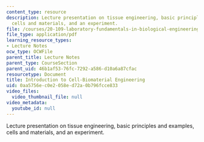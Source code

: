 ```yaml
---
content_type: resource
description: Lecture presentation on tissue engineering, basic principles and examples,
  cells and materials, and an experiment.
file: /courses/20-109-laboratory-fundamentals-in-biological-engineering-spring-2010/0aa5756ec0e2058ed72a0b796fcce833_MIT20_109S10_lec_m3d1.pdf
file_type: application/pdf
learning_resource_types:
- Lecture Notes
ocw_type: OCWFile
parent_title: Lecture Notes
parent_type: CourseSection
parent_uid: 46b1af53-76fc-7292-a586-d10a6a87cfac
resourcetype: Document
title: Introduction to Cell-Biomaterial Engineering
uid: 0aa5756e-c0e2-058e-d72a-0b796fcce833
video_files:
  video_thumbnail_file: null
video_metadata:
  youtube_id: null
---
```

Lecture presentation on tissue engineering, basic principles and examples, cells and materials, and an experiment.

